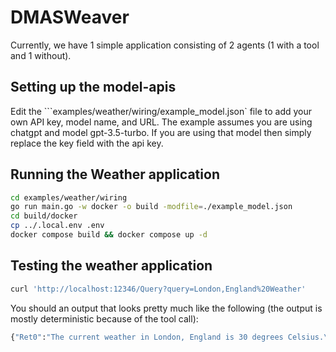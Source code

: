 # DMASWeaver

Currently, we have 1 simple application consisting of 2 agents (1 with a tool and 1 without).

## Setting up the model-apis

Edit the ```examples/weather/wiring/example_model.json` file to add your own API key, model name, and URL. The example assumes you are using chatgpt and model gpt-3.5-turbo. If you are using that model then simply replace the key field with the api key.

## Running the Weather application

```bash
cd examples/weather/wiring
go run main.go -w docker -o build -modfile=./example_model.json
cd build/docker
cp ../.local.env .env
docker compose build && docker compose up -d
```

## Testing the weather application

```bash
curl 'http://localhost:12346/Query?query=London,England%20Weather'
```

You should an output that looks pretty much like the following (the output is mostly deterministic because of the tool call):

```bash
{"Ret0":"The current weather in London, England is 30 degrees Celsius.\nThere is not enough information available to determine the likelihood of a natural disaster based solely on the temperature in London, England."}
```